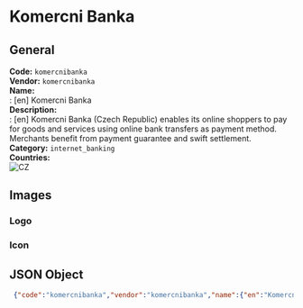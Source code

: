 # Komercni Banka 
## General 
**Code:** `komercnibanka`  
**Vendor:** `komercnibanka`  
**Name:**  
:	[en] Komercni Banka  
**Description:**  
: [en] Komercni Banka (Czech Republic) enables its online shoppers to pay for goods and services using online bank transfers as payment method. Merchants benefit from payment guarantee and swift settlement.   
**Category:** `internet_banking`  
**Countries:**  
![CZ](https://cdnjs.cloudflare.com/ajax/libs/flag-icon-css/3.3.0/flags/4x3/CZ.svg#w24)  
 
## Images 
### Logo 
### Icon 
## JSON Object 
```json
 {"code":"komercnibanka","vendor":"komercnibanka","name":{"en":"Komercni Banka"},"description":{"en":"Komercni Banka (Czech Republic) enables its online shoppers to\u00a0pay for goods and services using online bank transfers as payment method. Merchants benefit from payment guarantee and swift settlement.\u00a0"},"countries":["CZ"],"category":"internet_banking"}```  
